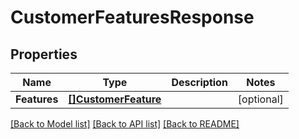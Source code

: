 # CustomerFeaturesResponse

## Properties

Name | Type | Description | Notes
------------ | ------------- | ------------- | -------------
**Features** | [**[]CustomerFeature**](CustomerFeature.md) |  | [optional] 

[[Back to Model list]](../README.md#documentation-for-models) [[Back to API list]](../README.md#documentation-for-api-endpoints) [[Back to README]](../README.md)


